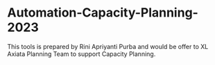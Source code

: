 # Automation-Capacity-Planning-2023

This tools is prepared by Rini Apriyanti Purba and would be offer to XL Axiata Planning Team to support Capacity Planning.
